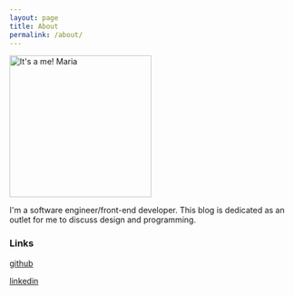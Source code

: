 ```yaml
---
layout: page
title: About
permalink: /about/
---
```


<img src="{{ site.baseurl }}/images/its-a-me-maria.png" alt="It's a me! Maria" id="about-img" style="width: 250px;"/>

I'm a software engineer/front-end developer. This blog is dedicated as an outlet for me to discuss design and programming.

### Links

[github](https://github.com/mariatnguyen)

[linkedin](https://www.linkedin.com/in/mariatnguyen/)